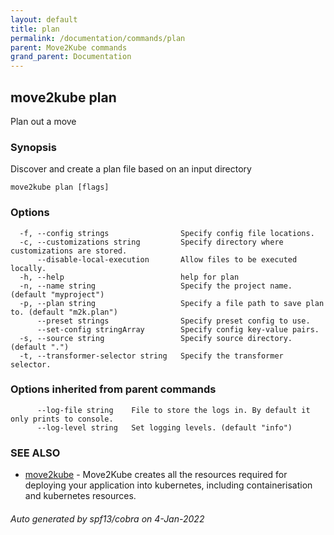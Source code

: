 ```yaml
---
layout: default
title: plan
permalink: /documentation/commands/plan
parent: Move2Kube commands
grand_parent: Documentation
---
```

## move2kube plan

Plan out a move

### Synopsis

Discover and create a plan file based on an input directory

```
move2kube plan [flags]
```

### Options

```
  -f, --config strings                Specify config file locations.
  -c, --customizations string         Specify directory where customizations are stored.
      --disable-local-execution       Allow files to be executed locally.
  -h, --help                          help for plan
  -n, --name string                   Specify the project name. (default "myproject")
  -p, --plan string                   Specify a file path to save plan to. (default "m2k.plan")
      --preset strings                Specify preset config to use.
      --set-config stringArray        Specify config key-value pairs.
  -s, --source string                 Specify source directory. (default ".")
  -t, --transformer-selector string   Specify the transformer selector.
```

### Options inherited from parent commands

```
      --log-file string    File to store the logs in. By default it only prints to console.
      --log-level string   Set logging levels. (default "info")
```

### SEE ALSO

* [move2kube](/documentation/commands)	 - Move2Kube creates all the resources required for deploying your application into kubernetes, including containerisation and kubernetes resources.

###### Auto generated by spf13/cobra on 4-Jan-2022
